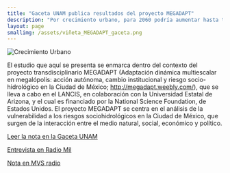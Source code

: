 ```yaml
---
title: "Gaceta UNAM publica resultados del proyecto MEGADAPT"
description: "Por crecimiento urbano, para 2060 podría aumentar hasta tres grados la temperatura en la ZMVM"
layout: page
smallimg: /assets/viñeta_MEGADAPT_gaceta.png
---
```


![Crecimiento Urbano](/assets/viñeta_lancis.jpg)

El estudio que aquí se presenta se enmarca dentro del contexto del proyecto transdisciplinario MEGADAPT (Adaptación dinámica multiescalar en megalópolis:
acción autónoma, cambio institucional y riesgo socio-hidrológico en la Ciudad de México; <http://megadapt.weebly.com/>),
que se lleva a cabo en el LANCIS, en colaboración con la Universidad Estatal de Arizona, y el cual es financiado por 
la National Science Foundation, de Estados Unidos. El proyecto MEGADAPT se centra en el análisis de la vulnerabilidad
a los riesgos sociohidrológicos en la Ciudad de México, que surgen de la interacción entre el medio natural, social, 
económico y político.

[Leer la nota en la Gaceta UNAM](https://www.gaceta.unam.mx/por-crecimiento-urbano-para-2060-podria-aumentar-hasta-tres-grados-la-temperatura-en-la-zmvm/)

[Entrevista en Radio Mil](https://www.enfoquenoticias.com.mx/emisiones/uno-de-los-resultados-m-s-importantes-derivados-de-la-cobertura-forestal-la-urbana-se-podr)

[Nota en MVS radio](https://mvsnoticias.com/noticias/nacionales/por-crecimiento-urbano-alerta-unam-sobre-aumento-de-temperatura-en-2060/)
